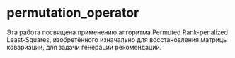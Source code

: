 # permutation_operator

Эта работа посвящена применению алгоритма Permuted Rank-penalized Least-Squares, изобретённого изначально для восстановления матрицы ковариации, для задачи генерации рекомендаций.
